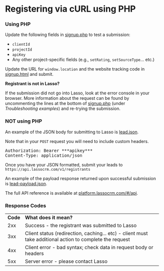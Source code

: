 <h1>Registering via cURL using PHP</h1>

<h3><a name="using-php">Using PHP</a></h3>
<p>Update the following fields in <a href="https://github.com/eci-lasso/single-project-form/blob/master/signup.php" target="_blank">signup.php</a> to test a submission:</p>
<ul>
<li><code>clientId</code></li>
<li><code>projectId</code></li>
<li><code>apiKey</code></li>
<li>Any other project-specific fields (e.g., <code>setRating</code>, <code>setSourceType</code>... etc.)</li>
</ul>
<p> Update the URL for <code>window.location</code> and the website tracking code in <a href="https://github.com/eci-lasso/single-project-form/blob/master/signup.html" target="_blank">signup.html</a> and submit.</p>

<p><b>Registrant is not in Lasso?</b></p>
<p>If the submission did not go into Lasso, look at the error console in your browser. More information about the request can be found by uncommenting the lines at the bottom of <a href="https://github.com/eci-lasso/single-project-form/blob/master/signup.php" target="_blank">signup.php</a> (under <i>Troubleshooting examples</i>) and re-trying the submission.</p>

<h3><a name="not-using-php">NOT using PHP</a></h3>
<p>An example of the JSON body for submitting to Lasso is <a href="https://github.com/eci-lasso/single-project-form/blob/master/lead.json" target="_blank">lead.json</a>.</p>

<p>Note that in your <code>POST</code> request you will need to include custom headers.</p>

<pre>Authorization: Bearer ***apikey***<br />Content-Type: application/json</pre>

<p>Once you have your JSON formatted, submit your leads to <code>https://api.lassocrm.com/v1/registrants</code></p>

<p>An example of the payload response returned upon successful submission is <a href="https://github.com/eci-lasso/single-project-form/blob/master/lead-payload.json">lead-payload.json</a>.</p>

<p>The full API reference is available at <a href="https://platform.lassocrm.com/#/api" target="_blank">platform.lassocrm.com/#/api</a>.</p>

<h3><a name="response-codes">Response Codes</a></h3>
<table>
<tr>
<td><b>Code</b></td>
<td><b>What does it mean?</b></td>
</tr>
<tr>
<td>2xx</td>
<td>Success - the registrant was submitted to Lasso</td>
</tr>
<tr>
<td>3xx</td>
<td>Client status (redirection, caching... etc) - client must take additional action to complete the request</td>
</tr>
<tr>
<td>4xx</td>
<td>Client error - bad syntax; check data in request body or headers</td>
</tr>
<tr>
<td>5xx</td>
<td>Server error - please contact Lasso</td>
</tr>
</table>
